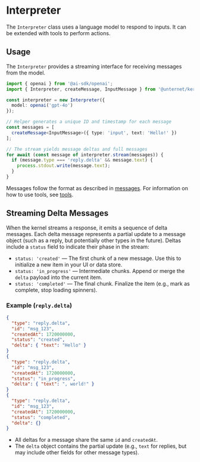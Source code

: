 # Interpreter

The `Interpreter` class uses a language model to respond to inputs. It can be extended with tools to perform actions.

## Usage

The `Interpreter` provides a streaming interface for receiving messages from the model.

```typescript
import { openai } from '@ai-sdk/openai';
import { Interpreter, createMessage, InputMessage } from '@unternet/kernel';

const interpreter = new Interpreter({ 
  model: openai('gpt-4o') 
});

// Helper generates a unique ID and timestamp for each message
const messages = [
  createMessage<InputMessage>({ type: 'input', text: 'Hello!' })
];

// The stream yields message deltas and full messages
for await (const message of interpreter.stream(messages)) {
  if (message.type === 'reply.delta' && message.text) {
    process.stdout.write(message.text);
  }
}
```

Messages follow the format as described in [messages](./messages.md). For information on how to use tools, see [tools](./tools.md).

## Streaming Delta Messages

When the kernel streams a response, it emits a sequence of delta messages. Each delta message represents a partial update to a message object (such as a reply, but potentially other types in the future). Deltas include a `status` field to indicate their phase in the stream:

- `status: 'created'` — The first chunk of a new message. Use this to initialize a new item in your UI or data store.
- `status: 'in_progress'` — Intermediate chunks. Append or merge the `delta` payload into the current item.
- `status: 'completed'` — The final chunk. Finalize the item (e.g., mark as complete, stop loading spinners).

### Example (`reply.delta`)

```json
{
  "type": "reply.delta",
  "id": "msg_123",
  "createdAt": 1720000000,
  "status": "created",
  "delta": { "text": "Hello" }
}
{
  "type": "reply.delta",
  "id": "msg_123",
  "createdAt": 1720000000,
  "status": "in_progress",
  "delta": { "text": ", world!" }
}
{
  "type": "reply.delta",
  "id": "msg_123",
  "createdAt": 1720000000,
  "status": "completed",
  "delta": {}
}
```

- All deltas for a message share the same `id` and `createdAt`.
- The `delta` object contains the partial update (e.g., `text` for replies, but may include other fields for other message types).